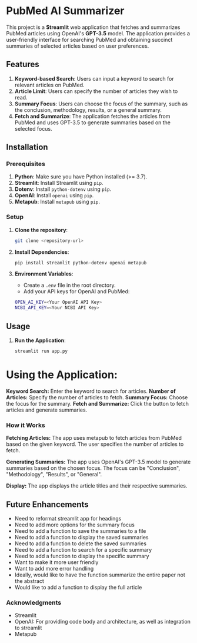 # PubMed AI Summarizer

This project is a **Streamlit** web application that fetches and summarizes PubMed articles using OpenAI's **GPT-3.5** model. The application provides a user-friendly interface for searching PubMed and obtaining succinct summaries of selected articles based on user preferences.

## Features

1. **Keyword-based Search**: Users can input a keyword to search for relevant articles on PubMed.
2. **Article Limit**: Users can specify the number of articles they wish to read.
3. **Summary Focus**: Users can choose the focus of the summary, such as the conclusion, methodology, results, or a general summary.
4. **Fetch and Summarize**: The application fetches the articles from PubMed and uses GPT-3.5 to generate summaries based on the selected focus.

## Installation

### Prerequisites

1. **Python**: Make sure you have Python installed (>= 3.7).
2. **Streamlit**: Install Streamlit using `pip`.
3. **Dotenv**: Install `python-dotenv` using `pip`.
4. **OpenAI**: Install `openai` using `pip`.
5. **Metapub**: Install `metapub` using `pip`.

### Setup

1. **Clone the repository**:

    ```bash
    git clone <repository-url>
    ```

2. **Install Dependencies**:

    ```bash
    pip install streamlit python-dotenv openai metapub
    ```

3. **Environment Variables**:

   - Create a `.env` file in the root directory.
   - Add your API keys for OpenAI and PubMed:

    ```bash
    OPEN_AI_KEY=<Your OpenAI API Key>
    NCBI_API_KEY=<Your NCBI API Key>
    ```

## Usage

1. **Run the Application**:

   ```bash
   streamlit run app.py

# Using the Application:

**Keyword Search:** Enter the keyword to search for articles.
**Number of Articles:** Specify the number of articles to fetch.
**Summary Focus:** Choose the focus for the summary.
**Fetch and Summarize:** Click the button to fetch articles and generate summaries.

### How it Works

**Fetching Articles:** The app uses metapub to fetch articles from PubMed based on the given keyword.
The user specifies the number of articles to fetch.

**Generating Summaries:** The app uses OpenAI's GPT-3.5 model to generate summaries based on the chosen focus.
The focus can be "Conclusion", "Methodology", "Results", or "General".

**Display:** The app displays the article titles and their respective summaries.

## Future Enhancements

- Need to reformat streamlit app for headings
- Need to add more options for the summary focus
- Need to add a function to save the summaries to a file
- Need to add a function to display the saved summaries
- Need to add a function to delete the saved summaries
- Need to add a function to search for a specific summary
- Need to add a function to display the specific summary
- Want to make it more user friendly
- Want to add more error handling
- Ideally, would like to have the function summarize the entire paper not the abstract
- Would like to add a function to display the full article

### Acknowledgments
- Streamlit
- OpenAI: For providing code body and architecture, as well as integration to streamlit
- Metapub
